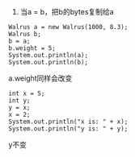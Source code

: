 1. 当a = b，把b的bytes复制给a
```
Walrus a = new Walrus(1000, 8.3);
Walrus b;
b = a;
b.weight = 5;
System.out.println(a);
System.out.println(b);
```
a.weight同样会改变
```
int x = 5;
int y;
y = x;
x = 2;
System.out.println("x is: " + x);
System.out.println("y is: " + y);
```
y不变


<!--stackedit_data:
eyJoaXN0b3J5IjpbMTk0MTMxNTI3MV19
-->